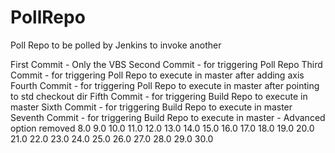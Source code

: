 # PollRepo
Poll Repo to be polled by Jenkins to invoke another

First Commit 		- Only the VBS
Second Commit 		- for triggering Poll Repo 
Third Commit		- for triggering Poll Repo to execute in master after adding axis
Fourth Commit		- for triggering Poll Repo to execute in master after pointing to std checkout dir
Fifth Commit		- for triggering Build Repo to execute in master
Sixth Commit		- for triggering Build Repo to execute in master
Seventh Commit		- for triggering Build Repo to execute in master - Advanced option removed
8.0
9.0
10.0
11.0
12.0
13.0
14.0
15.0
16.0
17.0
18.0
19.0
20.0
21.0
22.0
23.0
24.0
25.0
26.0
27.0
28.0
29.0
30.0